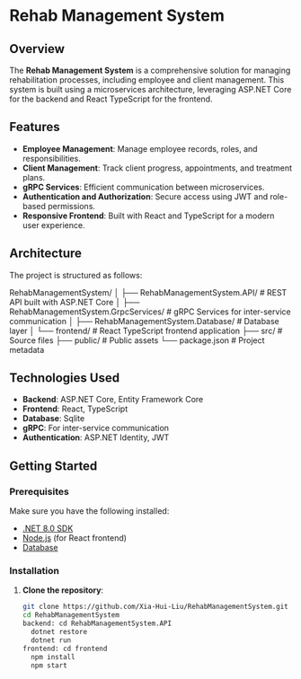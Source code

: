 # Rehab Management System

## Overview

The **Rehab Management System** is a comprehensive solution for managing rehabilitation processes, including employee and client management. This system is built using a microservices architecture, leveraging ASP.NET Core for the backend and React TypeScript for the frontend.

## Features

- **Employee Management**: Manage employee records, roles, and responsibilities.
- **Client Management**: Track client progress, appointments, and treatment plans.
- **gRPC Services**: Efficient communication between microservices.
- **Authentication and Authorization**: Secure access using JWT and role-based permissions.
- **Responsive Frontend**: Built with React and TypeScript for a modern user experience.

## Architecture

The project is structured as follows:

RehabManagementSystem/
│
├── RehabManagementSystem.API/        # REST API built with ASP.NET Core
│
├── RehabManagementSystem.GrpcServices/ # gRPC Services for inter-service communication
│
├── RehabManagementSystem.Database/    # Database layer
│
└── frontend/                          # React TypeScript frontend application
    ├── src/                           # Source files
    ├── public/                        # Public assets
    └── package.json                   # Project metadata


## Technologies Used

- **Backend**: ASP.NET Core, Entity Framework Core
- **Frontend**: React, TypeScript
- **Database**: Sqlite
- **gRPC**: For inter-service communication
- **Authentication**: ASP.NET Identity, JWT

## Getting Started

### Prerequisites

Make sure you have the following installed:

- [.NET 8.0 SDK](https://dotnet.microsoft.com/download/dotnet/8.0)
- [Node.js](https://nodejs.org/) (for React frontend)
- [Database](#) 

### Installation

1. **Clone the repository**:

   ```bash
   git clone https://github.com/Xia-Hui-Liu/RehabManagementSystem.git
   cd RehabManagementSystem
   backend: cd RehabManagementSystem.API
     dotnet restore
     dotnet run
   frontend: cd frontend
     npm install
     npm start




